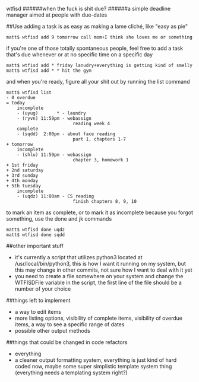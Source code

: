 wtfisd
######when the fuck is shit due?
######a simple deadline manager aimed at people with due-dates

##Use
adding a task is as easy as making a lame cliché, like "easy as pie"

    matt$ wtfisd add 9 tomorrow call mom+I think she loves me or something

if you're one of those totally spontaneous people, feel free to add a task that's due whenever or at no specific time on a specific day

    matt$ wtfisd add * friday lanudry+everything is getting kind of smelly
    matt$ wtfisd add * * hit the gym

and when you're ready, figure all your shit out by running the list command

    matt$ wtfisd list
    - 0 overdue
    = today
        incomplete
        - (uyug)       * - laundry
        - (ryvn) 11:59pm - webassign
                             reading week 4
        complete
        - (sqdd)  2:00pm - about face reading
                             part 1, chapters 1-7
    + tomorrow
        incomplete
        - (shlu) 11:59pm - webassign
                             chapter 3, homework 1
    + 1st friday
    + 2nd saturday
    + 3rd sunday
    + 4th monday
    + 5th tuesday
        incomplete
        - (uqdz) 11:00am - CS reading
                             finish chapters 8, 9, 10

to mark an item as complete, or to mark it as incomplete because you forgot something, use the done and jk commands

    matt$ wtfisd done uqdz
    matt$ wtfisd done sqdd

##other important stuff
- it's currently a script that utilizes python3 located at /usr/local/bin/python3, this is how I want it running on my system, but this may change in other commits, not sure how I want to deal with it yet
- you need to create a file somewhere on your system and change the WTFISDFile variable in the script, the first line of the file should be a number of your choice

##things left to implement
- a way to edit items
- more listing options, visibility of complete items, visibility of overdue items, a way to see a specific range of dates
- possible other output methods

##things that could be changed in code refactors
- everything
- a cleaner output formatting system, everything is just kind of hard coded now, maybe some super simplistic template system thing (everything needs a templating system right?)

